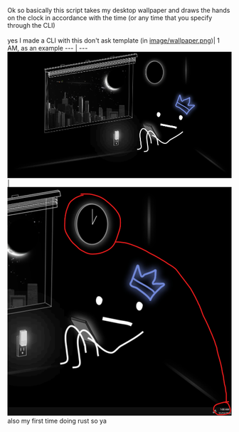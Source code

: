 Ok so basically this script takes my <a src="image/wallpaper.png">desktop wallpaper</a>
and draws the hands on the clock in accordance with the time (or any time that you specify through the CLI)
<br><br>
yes I made a CLI with this don't ask
template (in [image/wallpaper.png](https://github.com/fuh-Q/desktop-bg/blob/master/wallpaper.png))| 1 AM, as an example
--- | ---
<img src="image/wallpaper.png"/>|<img src="image/screenshot-1.png"/>
<br>
also my first time doing rust so ya
